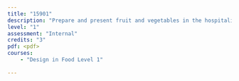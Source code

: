 ```yaml
---
title: "15901"
description: "Prepare and present fruit and vegetables in the hospitality industry"
level: "1"
assessment: "Internal"
credits: "3"
pdf: <pdf>
courses:
    - "Design in Food Level 1"
    
---
```

